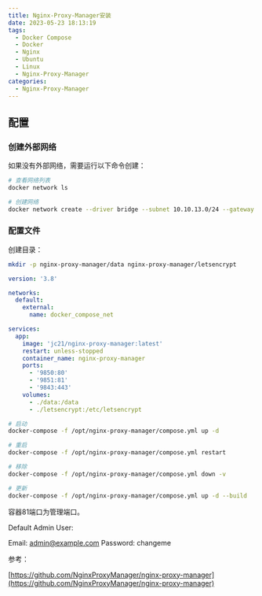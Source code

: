 ```yaml
---
title: Nginx-Proxy-Manager安装
date: 2023-05-23 18:13:19
tags:
  - Docker Compose
  - Docker
  - Nginx
  - Ubuntu
  - Linux
  - Nginx-Proxy-Manager
categories:
  - Nginx-Proxy-Manager
---
```


## 配置

### 创建外部网络

如果没有外部网络，需要运行以下命令创建：

```sh
# 查看网络列表
docker network ls

# 创建网络
docker network create --driver bridge --subnet 10.10.13.0/24 --gateway 10.10.13.1 docker_compose_net
```

### 配置文件

创建目录：

```sh
mkdir -p nginx-proxy-manager/data nginx-proxy-manager/letsencrypt
```

```yml
version: '3.8'

networks:
  default:
    external:
      name: docker_compose_net

services:
  app:
    image: 'jc21/nginx-proxy-manager:latest'
    restart: unless-stopped
    container_name: nginx-proxy-manager
    ports:
      - '9850:80'
      - '9851:81'
      - '9843:443'
    volumes:
      - ./data:/data
      - ./letsencrypt:/etc/letsencrypt
```

```sh
# 启动
docker-compose -f /opt/nginx-proxy-manager/compose.yml up -d

# 重启
docker-compose -f /opt/nginx-proxy-manager/compose.yml restart

# 移除
docker-compose -f /opt/nginx-proxy-manager/compose.yml down -v

# 更新
docker-compose -f /opt/nginx-proxy-manager/compose.yml up -d --build
```

容器81端口为管理端口。

Default Admin User:

Email:    admin@example.com
Password: changeme

参考：

[https://github.com/NginxProxyManager/nginx-proxy-manager](https://github.com/NginxProxyManager/nginx-proxy-manager)
